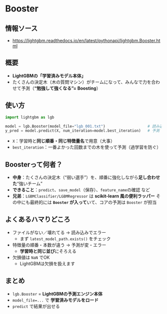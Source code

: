 # Booster

## 情報ソース
- https://lightgbm.readthedocs.io/en/latest/pythonapi/lightgbm.Booster.html

## 概要
- **LightGBMの「学習済みモデル本体」**
- たくさんの決定木（木の質問マシン）がチームになって、みんなで力を合わせて予測（**“勉強して強くなる”= Boosting**）

## 使い方
```python
import lightgbm as lgb

model = lgb.Booster(model_file="lgb_001.txt")                   # 読み込み
y_pred = model.predict(X, num_iteration=model.best_iteration)   # 予測
```
- `X`：学習時と**同じ順番・同じ特徴量名**で用意（大事）
- `best_iteration`：一番よかった回数までの木を使って予測（過学習を防ぐ）

## Boosterって何者？
- **中身**：たくさんの決定木（“弱い選手”）を、順番に強化しながら**足し合わせた**“強いチーム”
- **できること**：`predict`、`save_model`（保存）、`feature_name`の確認 など
- **兄弟**：`LGBMClassifier/LGBMRegressor` は **scikit-learn 風の便利ラッパー**
  その中にも最終的には **`Booster` が入って**いて、コアの予測は `Booster` が担当

## よくあるハマりどころ
- ファイルがない／壊れてる → 読み込みでエラー
    - まず `latest_model_path.exists()` をチェック
- 特徴量の順番・本数が違う → 予測が変・エラー
    - **学習時と同じ並び**にそろえる
- 欠損値は `NaN` でOK
    - LightGBMは欠損を扱えます

## まとめ
- `lgb.Booster` = **LightGBMの予測エンジン本体**
- `model_file=...` で **学習済みモデルをロード**
- `predict` で結果が出せる